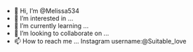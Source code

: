 - 👋 Hi, I’m @Melissa534
- 👀 I’m interested in ...
- 🌱 I’m currently learning ...
- 💞️ I’m looking to collaborate on ...
- 📫 How to reach me ... Instagram username:@Suitable_love
<!---
Melissa534/Melissa534 is a ✨ special ✨ repository because its `README.md` (this file) appears on your GitHub profile.
You can click the Preview link to take a look at your changes.
--->
